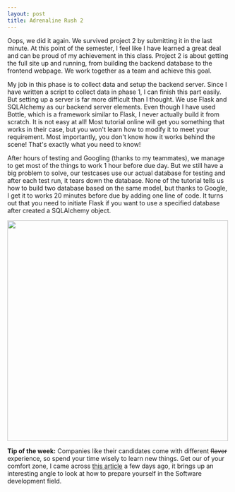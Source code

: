 ```yaml
---
layout: post
title: Adrenaline Rush 2
---
```

Oops, we did it again. We survived project 2 by submitting it in the last minute. At this point of the semester, I feel like I have learned a great deal and can be proud of my achievement in this class. Project 2 is about getting the full site up and running, from building the backend database to the frontend webpage. We work together as a team and achieve this goal.

My job in this phase is to collect data and setup the backend server. Since I have written a script to collect data in phase 1, I can finish this part easily. But setting up a server is far more difficult than I thought. We use Flask and SQLAlchemy as our backend server elements. Even though I have used Bottle, which is a framework similar to Flask, I never actually build it from scratch. It is not easy at all! Most tutorial online will get you something that works in their case, but you won't learn how to modify it to meet your requirement. Most importantly, you don't know how it works behind the scene! That's exactly what you need to know!

After hours of testing and Googling (thanks to my teammates), we manage to get most of the things to work 1 hour before due day. But we still have a big problem to solve, our testcases use our actual database for testing and after each test run, it tears down the database. None of the tutorial tells us how to build two database based on the same model, but thanks to Google, I get it to works 20 minutes before due by adding one line of code. It turns out that you need to initiate Flask if you want to use a specified database after created a SQLAlchemy object.

<img src="http://rlv.zcache.com/table_flip_flipping_rage_face_meme_post_cards-r878e70b3d21a479d9c66104eaa89caae_vgbaq_8byvr_512.jpg" width="500">

**Tip of the week:**
Companies like their candidates come with different ~~flavor~~ experience, so spend your time wisely to learn new things. Get our of your comfort zone, I came across [this article](https://medium.com/@maebert/9-things-i-learned-as-a-software-engineer-c2c9f76c9266) a few days ago, it brings up an interesting angle to look at how to prepare yourself in the Software development field.
